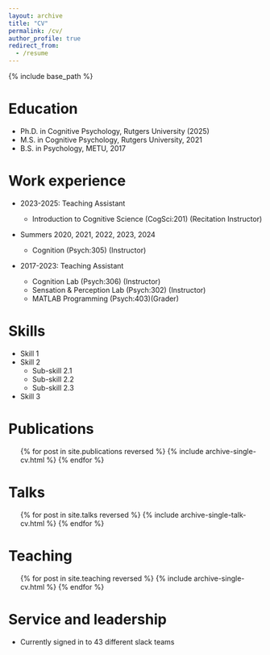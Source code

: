 ```yaml
---
layout: archive
title: "CV"
permalink: /cv/
author_profile: true
redirect_from:
  - /resume
---
```


{% include base_path %}

Education
======
* Ph.D. in Cognitive Psychology, Rutgers University (2025)
* M.S. in Cognitive Psychology, Rutgers University, 2021
* B.S. in Psychology, METU, 2017

Work experience
======
* 2023-2025: Teaching Assistant
  * Introduction to Cognitive Science (CogSci:201) (Recitation Instructor)

* Summers 2020, 2021, 2022, 2023, 2024
  * Cognition (Psych:305) (Instructor)

* 2017-2023: Teaching Assistant
  * Cognition Lab (Psych:306) (Instructor)
  * Sensation & Perception Lab (Psych:302) (Instructor)
  * MATLAB Programming (Psych:403)(Grader)
  
Skills
======
* Skill 1
* Skill 2
  * Sub-skill 2.1
  * Sub-skill 2.2
  * Sub-skill 2.3
* Skill 3

Publications
======
  <ul>{% for post in site.publications reversed %}
    {% include archive-single-cv.html %}
  {% endfor %}</ul>

Talks
======
  <ul>{% for post in site.talks reversed %}
    {% include archive-single-talk-cv.html  %}
  {% endfor %}</ul>

Teaching
======
  <ul>{% for post in site.teaching reversed %}
    {% include archive-single-cv.html %}
  {% endfor %}</ul>

Service and leadership
======
* Currently signed in to 43 different slack teams
